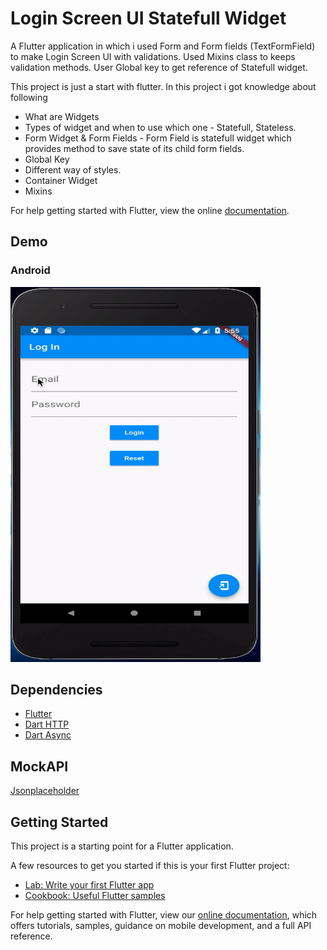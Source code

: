 # Login Screen UI Statefull Widget

A Flutter application in which i used Form and Form fields (TextFormField) to make Login Screen UI with validations. Used Mixins class
to keeps validation methods. User Global key to get reference of Statefull widget.


This project is just a start with flutter. In this project i got knowledge about following 
* What are Widgets
* Types of widget and when to use which one - Statefull, Stateless.
* Form Widget & Form Fields - Form Field is statefull widget which provides method to save state of its child form fields.
* Global Key
* Different way of styles.
* Container Widget
* Mixins

For help getting started with Flutter, view the online
[documentation](https://flutter.io/).

## Demo
### Android
<img src="https://github.com/Zishanr/FlutterLoginStatefull/blob/master/screenshots/Android.gif" width="400" height="600">

## Dependencies

* [Flutter](https://flutter.io/)
* [Dart HTTP](https://github.com/dart-lang/http)
* [Dart Async](https://github.com/dart-lang/async)

## MockAPI
[Jsonplaceholder](https://jsonplaceholder.typicode.com/photos)

## Getting Started

This project is a starting point for a Flutter application.

A few resources to get you started if this is your first Flutter project:

- [Lab: Write your first Flutter app](https://flutter.io/docs/get-started/codelab)
- [Cookbook: Useful Flutter samples](https://flutter.io/docs/cookbook)

For help getting started with Flutter, view our 
[online documentation](https://flutter.io/docs), which offers tutorials, 
samples, guidance on mobile development, and a full API reference.

